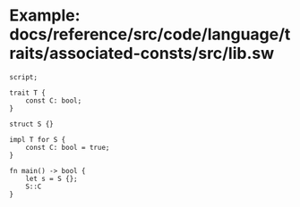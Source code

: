 # Example: docs/reference/src/code/language/traits/associated-consts/src/lib.sw

```sway
script;

trait T {
    const C: bool;
}

struct S {}

impl T for S {
    const C: bool = true;
}

fn main() -> bool {
    let s = S {};
    S::C
}

```
